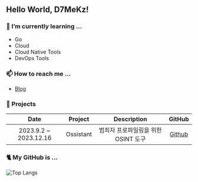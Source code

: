 ## Hello World, D7MeKz!

### 🌱 I’m currently learning ...
- Go
- Cloud
- Cloud Native Tools
- DevOps Tools

### 📫 How to reach me ...
- [Blog](https://d7mekz.github.io/)


### 👾 Projects
|**Date**|**Project**|**Description**|**GitHub**|
|:---:|:---:|:---:|:--:|
|2023.9.2 ~ 2023.12.16|Ossistant| 범죄자 프로파일링을 위한 OSINT 도구 | [Github](https://github.com/ICHEaccount/Ossistant)|

### 🐈 My GitHub is ...

![Top Langs](https://github-readme-stats.vercel.app/api/top-langs/?username=D7MeKz&layout=compact&exclude_repo=D7MeKz.github.io,Portscan.chosun.final&hide=Mustache,Smarty)

<!--
**D7MeKz/D7MeKz** is a ✨ _special_ ✨ repository because its `README.md` (this file) appears on your GitHub profile.


Here are some ideas to get you started:

- 🔭 I’m currently working on ...
- 🌱 I’m currently learning ...
- 👯 I’m looking to collaborate on ...
- 🤔 I’m looking for help with ...
- 💬 Ask me about ...
- 📫 How to reach me: ...
- 😄 Pronouns: ...
- ⚡ Fun fact: ...
-->
